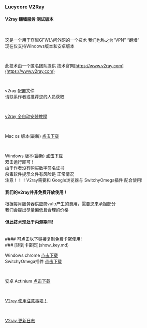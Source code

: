 ### Lucycore V2Ray

#### V2ray 翻墙服务 测试版本

<br>

这是一个用于穿越GFW访问外网的一个技术
我们也称之为“VPN” “翻墙”
<br>
现在仅支持Windows版本和安卓版本

<br>

此技术由一个匿名团队提供
技术官网[https://www.v2ray.com](https://www.v2ray.com)

<br>

v2ray 配置文件
<br>
请联系作者或推荐您的人员获取

<br>

[v2ray 全自动安装教程](Course_2.md)

<br>

Mac os 版本(最新) [点击下载](http://60.205.221.103/v2ray/v2rayMacx.zip)

<br>

Windows 版本(最新) [点击下载](http://60.205.221.103/v2ray/v2ray.exe)
<br>
双击运行即可！
<br>
由于作者没有购买数字签名证书
<br>
杀毒软件提示文件有风险是 正常情况
<br>
注意！！！V2ray需要和 Google浏览器与 SwitchyOmega插件 配合使用!

#### 我们的v2ray并非免费开放使用！

根据每月服务器供应商vultr产生的费用，需要您来承担部分
<br>
我们会提出尽量偏低且合理的价格
<br>
#### 但此技术现处于内测期间!
<br>
#### 可点击以下链接复制免费卡密使用!
<br>
### [转到卡密页](show_key.md)

<br>

Windows chrome [点击下载](http://60.205.221.103/v2ray/ChromeStandalone_66.0.3359.139_Setup.exe)
<br>
SwitchyOmega插件 [点击下载](http://60.205.221.103/v2ray/SwitchyOmega_Chromium.crx)

<br>

安卓 Actinium [点击下载](http://60.205.221.103/v2ray/Actinium.apk)

<br>

[V2ray 使用注意事项！](Prompt.md)

<br>

[V2ray 更新日志](UpdateLog.md)
